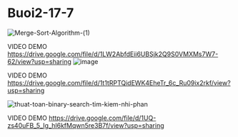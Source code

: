 # Buoi2-17-7
![Merge-Sort-Algorithm-(1)](https://github.com/user-attachments/assets/98f565da-d039-46a1-8621-c3f8ad299639)

VIDEO DEMO https://drive.google.com/file/d/1LW2AbfdEii6UBSjk2Q9S0VMXMs7W7-62/view?usp=sharing
![image](https://github.com/user-attachments/assets/cc64f8d9-8d9a-4d84-8c20-b1d7244c5050)


VIDEO DEMO https://drive.google.com/file/d/1t1tRPTQidEWK4EheTr_6c_Ru09ix2rkf/view?usp=sharing

![thuat-toan-binary-search-tim-kiem-nhi-phan](https://github.com/user-attachments/assets/60aa3d53-9aa9-4df2-a3e0-851ce6c3dc91)

VIDEO DEMO https://drive.google.com/file/d/1UQ-zs40uFB_5_Ig_hl6kfMqwn5re3B7f/view?usp=sharing
